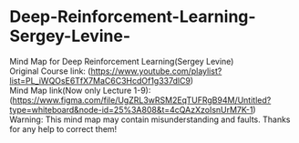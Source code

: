 # Deep-Reinforcement-Learning-Sergey-Levine-
Mind Map for Deep Reinforcement Learning(Sergey Levine) <br />
Original Course link: (https://www.youtube.com/playlist?list=PL_iWQOsE6TfX7MaC6C3HcdOf1g337dlC9)<br />
Mind Map link(Now only Lecture 1-9): (https://www.figma.com/file/UgZRL3wRSM2EqTUFRgB94M/Untitled?type=whiteboard&node-id=25%3A808&t=4cQAzXzoIsnUrM7K-1)<br />
Warning: This mind map may contain misunderstanding and faults. Thanks for any help to correct them!
